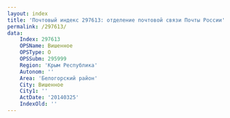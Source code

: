 ```yaml
---
layout: index
title: 'Почтовый индекс 297613: отделение почтовой связи Почты России'
permalink: /297613/
data:
    Index: 297613
    OPSName: Вишенное
    OPSType: О
    OPSSubm: 295999
    Region: 'Крым Республика'
    Autonom: ''
    Area: 'Белогорский район'
    City: Вишенное
    City1: ''
    ActDate: '20140325'
    IndexOld: ''
---
```

